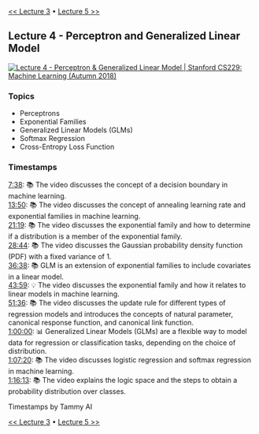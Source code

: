 [<< Lecture 3](lecture_3.md) • [Lecture 5 >>](lecture_5.md)
## Lecture 4 - Perceptron and Generalized Linear Model

[![Lecture 4 - Perceptron & Generalized Linear Model | Stanford CS229: Machine Learning (Autumn 2018)](https://markdown-videos-api.jorgenkh.no/url?url=https%3A%2F%2Fwww.youtube.com%2Fwatch%3Fv%3DiZTeva0WSTQ%26list%3DPLoROMvodv4rMiGQp3WXShtMGgzqpfVfbU%26index%3D4)](https://www.youtube.com/watch?v=iZTeva0WSTQ&list=PLoROMvodv4rMiGQp3WXShtMGgzqpfVfbU&index=4)

### Topics

* Perceptrons
* Exponential Families
* Generalized Linear Models (GLMs)
* Softmax Regression
* Cross-Entropy Loss Function

### Timestamps
  
[7:38](https://youtu.be/iZTeva0WSTQ?si=_SaBEVSZLkZ1olhs&t=458): 📚 The video discusses the concept of a decision boundary in machine learning.  
[13:50](https://youtu.be/iZTeva0WSTQ?si=_SaBEVSZLkZ1olhs&t=830): 📚 The video discusses the concept of annealing learning rate and exponential families in machine learning.  
[21:19](https://youtu.be/iZTeva0WSTQ?si=_SaBEVSZLkZ1olhs&t=1279): 📚 The video discusses the exponential family and how to determine if a distribution is a member of the exponential family.  
[28:44](https://youtu.be/iZTeva0WSTQ?si=_SaBEVSZLkZ1olhs&t=1724): 📚 The video discusses the Gaussian probability density function (PDF) with a fixed variance of 1.  
[36:38](https://youtu.be/iZTeva0WSTQ?si=_SaBEVSZLkZ1olhs&t=2198): 📚 GLM is an extension of exponential families to include covariates in a linear model.  
[43:59](https://youtu.be/iZTeva0WSTQ?si=_SaBEVSZLkZ1olhs&t=2639): 💡 The video discusses the exponential family and how it relates to linear models in machine learning.  
[51:36](https://youtu.be/iZTeva0WSTQ?si=_SaBEVSZLkZ1olhs&t=3096): 📚 The video discusses the update rule for different types of regression models and introduces the concepts of natural parameter, canonical response function, and canonical link function.  
[1:00:00](https://youtu.be/iZTeva0WSTQ?si=_SaBEVSZLkZ1olhs&t=3600): 📊 Generalized Linear Models (GLMs) are a flexible way to model data for regression or classification tasks, depending on the choice of distribution.  
[1:07:20](https://youtu.be/iZTeva0WSTQ?si=_SaBEVSZLkZ1olhs&t=4040): 📚 The video discusses logistic regression and softmax regression in machine learning.  
[1:16:13](https://youtu.be/iZTeva0WSTQ?si=_SaBEVSZLkZ1olhs&t=4573): 📚 The video explains the logic space and the steps to obtain a probability distribution over classes.  
  
Timestamps by Tammy AI

[<< Lecture 3](lecture_3.md) • [Lecture 5 >>](lecture_5.md)